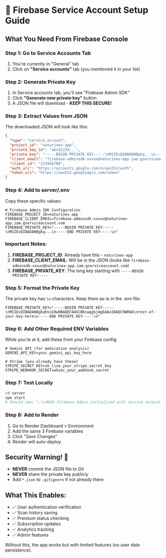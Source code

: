 # 🔑 Firebase Service Account Setup Guide

## What You Need From Firebase Console

### Step 1: Go to Service Accounts Tab
1. You're currently in "General" tab
2. Click on **"Service accounts"** tab (you mentioned it in your list)

### Step 2: Generate Private Key
1. In Service accounts tab, you'll see "Firebase Admin SDK"
2. Click **"Generate new private key"** button
3. A JSON file will download - **KEEP THIS SECURE!**

### Step 3: Extract Values from JSON
The downloaded JSON will look like this:
```json
{
  "type": "service_account",
  "project_id": "naturinex-app",
  "private_key_id": "abcd1234...",
  "private_key": "-----BEGIN PRIVATE KEY-----\nMIIEvQIBADANBgkq...\n-----END PRIVATE KEY-----\n",
  "client_email": "firebase-adminsdk-xxxxx@naturinex-app.iam.gserviceaccount.com",
  "client_id": "123456789",
  "auth_uri": "https://accounts.google.com/o/oauth2/auth",
  "token_uri": "https://oauth2.googleapis.com/token"
}
```

### Step 4: Add to server/.env
Copy these specific values:
```env
# Firebase Admin SDK Configuration
FIREBASE_PROJECT_ID=naturinex-app
FIREBASE_CLIENT_EMAIL=firebase-adminsdk-xxxxx@naturinex-app.iam.gserviceaccount.com
FIREBASE_PRIVATE_KEY="-----BEGIN PRIVATE KEY-----\nMIIEvQIBADANBgkq...\n-----END PRIVATE KEY-----\n"
```

### Important Notes:
1. **FIREBASE_PROJECT_ID**: Already have this - `naturinex-app`
2. **FIREBASE_CLIENT_EMAIL**: Will be in the JSON (looks like `firebase-adminsdk-xxxxx@naturinex-app.iam.gserviceaccount.com`)
3. **FIREBASE_PRIVATE_KEY**: The long key starting with `-----BEGIN PRIVATE KEY-----`

### Step 5: Format the Private Key
The private key has `\n` characters. Keep them as-is in the .env file:
```env
FIREBASE_PRIVATE_KEY="-----BEGIN PRIVATE KEY-----\nMIIEvQIBADANBgkqhkiG9w0BAQEFAASCBKcwggSjAgEAAoIBAQC9W8bA\nrest-of-your-key-here\n-----END PRIVATE KEY-----\n"
```

### Step 6: Add Other Required ENV Variables
While you're at it, add these from your Firebase config:
```env
# Gemini API (for medication analysis)
GEMINI_API_KEY=your_gemini_api_key_here

# Stripe (you already have these)
STRIPE_SECRET_KEY=sk_live_your_stripe_secret_key
STRIPE_WEBHOOK_SECRET=whsec_your_webhook_secret
```

### Step 7: Test Locally
```bash
cd server
npm start
# Should see: "✅\u001b Firebase Admin initialized with service account"
```

### Step 8: Add to Render
1. Go to Render Dashboard > Environment
2. Add the same 3 Firebase variables
3. Click "Save Changes"
4. Render will auto-deploy

## Security Warning! 🚨
- **NEVER** commit the JSON file to Git
- **NEVER** share the private key publicly
- Add `*.json` to `.gitignore` if not already there

## What This Enables:
- ✅ User authentication verification
- ✅ Scan history saving
- ✅ Premium status checking
- ✅ Subscription updates
- ✅ Analytics tracking
- ✅ Admin features

Without this, the app works but with limited features (no user data persistence).